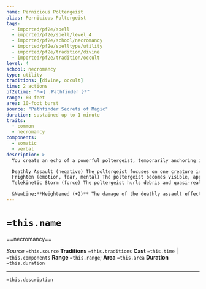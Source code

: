 ```yaml
---
name: Pernicious Poltergeist
alias: Pernicious Poltergeist
tags:
  - imported/pf2e/spell
  - imported/pf2e/spell/level_4
  - imported/pf2e/school/necromancy
  - imported/pf2e/spelltype/utility
  - imported/pf2e/tradition/divine
  - imported/pf2e/tradition/occult
level: 4
school: necromancy
type: utility
traditions: [divine, occult]
time: 2 actions
pf2etime: "*⬺{ .Pathfinder }*"
range: 60 feet
area: 10-foot burst
source: "Pathfinder Secrets of Magic"
duration: sustained up to 1 minute
traits:
  - common
  - necromancy
components:
  - somatic
  - verbal
description: >
  You create an echo of a powerful poltergeist, temporarily anchoring it to the area to terrorize and harm any opponents foolish enough to remain in the area. Because the poltergeist is a manifestation and is not truly present, it can't be attacked or hurt; it remains [[Invisible]] unless otherwise stated. When you Cast the Spell, and the first time you Sustain it on subsequent rounds, the poltergeist creates your choice of one of the following effects.

  Deathly Assault (negative) The poltergeist focuses on one creature in the area and flies through that creature's space, dealing 4d10 negative damage (basic Fortitude save).
  Frighten (emotion, fear, mental) The poltergeist becomes visible, appearing as a skeletal, ghostlike humanoid. Creatures in the area must attempt a will save, becoming [[Frightened]] 2 on a failure.
  Telekinetic Storm (force) The poltergeist hurls debris and quasi-real objects around in the area. All creatures in the area take 4d8 force damage (basic Reflex save).

  &NewLine;**Heightened (+2)** The damage of the deathly assault effect increases by 1d10, and the damage of the telekinetic storm effect increases by 1d8.
---
```

# `=this.name`
==necromancy==

*Source* `=this.source`
**Traditions** `=this.traditions`
**Cast** `=this.time` | `=this.components`
**Range** `=this.range`; **Area** `=this.area`
**Duration** `=this.duration`

***
`=this.description`